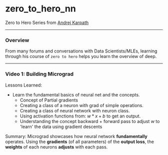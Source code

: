 # zero_to_hero_nn
Zero to Hero Series from [Andrej Karpath](https://www.youtube.com/playlist?list=PLAqhIrjkxbuWI23v9cThsA9GvCAUhRvKZ)
***
### Overview
From many forums and conversations with Data Scientists/MLEs, learning through his course of `zero to hero` helps you learn the overview of deep.
***

### Video 1: Building Micrograd
Lessons Learned:
- Learn the fundamental basics of neural net and the concepts.
    - Concept of Partial gradients
    - Creating a class of a neuron with grad of simple operations.
    - Creating a class of neural network with neuron class.
    - Using activation functions from: $w*x + b$ to get an output.
    - Understanding the concept backward + forward pass to adjust $w$ to 'learn' the data using gradient descents

Summary: Micrograd showcases how neural network **fundamentally** operates. Using the **gradients** (of all parameters) of the **output loss**, the **weights** of each neurons **adjusts** with each pass.